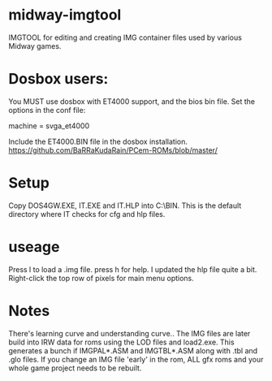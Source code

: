 # midway-imgtool
IMGTOOL for editing and creating IMG container files used by various Midway games.

# Dosbox users: 

You MUST use dosbox with ET4000 support, and the bios bin file.
Set the options in the conf file:

machine                                         = svga_et4000

Include the ET4000.BIN file in the dosbox installation. 
https://github.com/BaRRaKudaRain/PCem-ROMs/blob/master/

# Setup

Copy DOS4GW.EXE, IT.EXE and IT.HLP into C:\BIN. This is the default directory where IT checks for cfg and hlp files.

# useage

Press l to load a .img file. press h for help. I updated the hlp file quite a bit.
Right-click the top row of pixels for main menu options.

# Notes

There's  learning curve and understanding curve.. 
The IMG files are later build into IRW data for roms using the LOD files and load2.exe.
This generates a bunch if IMGPAL*.ASM and IMGTBL*.ASM along with .tbl and .glo files.
If you change an IMG file 'early' in the rom, ALL gfx roms and your whole game project needs to be rebuilt.
